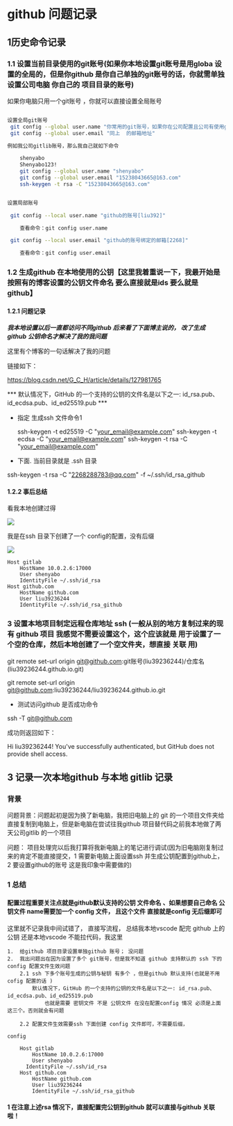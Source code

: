 # github 问题记录


## 1历史命令记录



### 1.1  设置当前目录使用的git账号(如果你本地设置git账号是用globa 设置的全局的，但是你github 是你自己单独的git账号的话，你就需单独设置公司电脑 你自己的 项目目录的账号)

如果你电脑只用一个git账号 ，你就可以直接设置全局账号

```sh

设置全局git账号
 git config --global user.name "你常用的git账号，如果你在公司配置且公司有使用git 进行项目管理，则你可以设置全局设置公司gitlib 等 git账号"
 git config --global user.email "同上  的邮箱地址"

例如我公司gitlib账号，那么我自己就如下命令

    shenyabo
    Shenyabo123!
    git config --global user.name "shenyabo"
    git config --global user.email "15238043665@163.com"
    ssh-keygen -t rsa -C "15238043665@163.com"


设置局部账号

 git config --local user.name "github的账号[liu392]"

    查看命令：git config user.name

 git config --local user.email "github的账号绑定的邮箱[2268]"

    查看命令：git config user.email
```


### 1.2 生成github 在本地使用的公钥【这里我着重说一下，我最开始是按照有的博客设置的公钥文件命名  要么直接就是ids 要么就是 github】

#### 1.2.1 问题记录

***我本地设置以后一直都访问不同github 后来看了下面博主说的， 改了生成 github 公钥命名才解决了我的我问题***


这里有个博客的一句话解决了我的问题

链接如下：

https://blog.csdn.net/G_C_H/article/details/127981765

*** 默认情况下，GitHub 的一个支持的公钥的文件名是以下之一: id_rsa.pub、id_ecdsa.pub、id_ed25519.pub ***




* 指定 生成ssh 文件命令1 

    ssh-keygen -t ed25519 -C "your_email@example.com"
    ssh-keygen -t ecdsa -C "your_email@example.com"
    ssh-keygen -t rsa -C "your_email@example.com"

 * 下面. 当前目录就是 .ssh 目录


 ssh-keygen -t rsa -C "2268288783@qq.com" -f ~/.ssh/id_rsa_github




#### 1.2.2 事后总结


 看我本地创建过得

![](assets/004/01/02/02-1717727519420.png)


我是在ssh 目录下创建了一个 config的配置，没有后缀

![](assets/004/01/02/02-1717728848585.png)


```
Host gitlab
	HostName 10.0.2.6:17000
	User shenyabo
	IdentityFile ~/.ssh/id_rsa
Host github.com
	HostName github.com
	User liu39236244
	IdentityFile ~/.ssh/id_rsa_github
```


### 3 设置本地项目制定远程仓库地址 ssh (一般从别的地方复制过来的现有 github 项目 我感觉不需要设置这个，这个应该就是 用于设置了一个空的仓库，然后本地创建了一个空文件夹，想直接 关联 用)

git remote set-url origin git@github.com:git账号(liu39236244)/仓库名(liu39236244.github.io.git)

git remote set-url origin git@github.com:liu39236244/liu39236244.github.io.git

* 测试访问github 是否成功命令


ssh -T git@github.com

成功则返回如下：

Hi liu39236244! You've successfully authenticated, but GitHub does not provide shell access.




## 3 记录一次本地github 与本地 gitlib 记录


### 背景

问题背景：问题起初是因为换了新电脑，我把旧电脑上的 git 的一个项目文件夹给直接复制到电脑上，但是新电脑在尝试往我github 项目替代码之前我本地做了两天公司gitlib 的一个项目

问题： 项目处理完以后我打算将我新电脑上的笔记进行调试(因为旧电脑刚复制过来的肯定不能直接提交，1 需要新电脑上面设置ssh 并生成公钥配置到github上，2 要设置github的账号 这是我印象中需要做的) 


### 1 总结


#### 配置过程重要关注点就是github默认支持的公钥 文件命名 、如果想要自己命名 公钥文件 name需要加一个 config 文件， 且这个文件 直接就是config 无后缀即可

这里就不记录我中间试错了， 直接写流程， 总结我本地vscode  配完 github 上的 公钥 还是本地vscode 不能拉代码，我这里 

```
1.  给github 项目目录设置单独github 账号； 没问题
2.  我出问题出在因为设置了多个 git账号，但是我不知道 github 支持默认的 ssh 下的 config 配置文件生效问题
    2.1 ssh 下多个账号生成的公钥与秘钥 有多个 ，但是github 默认支持(也就是不用cofig 配置的话 ) 
        默认情况下，GitHub 的一个支持的公钥的文件名是以下之一: id_rsa.pub、id_ecdsa.pub、id_ed25519.pub 
            也就是需要 密钥文件 不是 公钥文件 在没在配置config 情况 必须是上面这三个。否则就会有问题

    2.2 配置文件生效需要ssh 下面创建 config 文件即可，不需要后缀，

config

    Host gitlab
        HostName 10.0.2.6:17000
        User shenyabo
      IdentityFile ~/.ssh/id_rsa
    Host github.com
        HostName github.com
        User liu39236244
        IdentityFile ~/.ssh/id_rsa_github

```




#### 1 在注意上述rsa 情况下，直接配置完公钥到github 就可以直接与github 关联啦！
